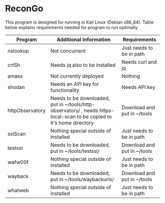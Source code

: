 # ReconGo

This program is designed for running in Kali Linux (Debian x86_64). 
Table below explains requirements needed for program to run optimally


| Program         | Additional Information                                                                                                | Requirements                |
| --------------- | --------------------------------------------------------------------------------------------------------------------- | --------------------------- |
| nslookup        | Not concurrent                                                                                                        | Just needs to be in path    |
| crtSh           | Needs jq also to be installed                                                                                         | Needs curl and jq           |
| amass           | Not currently deployed                                                                                                | Nothing                     |
| shodan          | Needs an API key for functionality                                                                                    | Needs API key               |
| httpObservatory | Needs to be downloaded, put in ~/tools/http-observatory/ , needs https-local-scan to be copied to it's home directory | Download and put in ~/tools |
| sslScan         | Nothing special outside of installed                                                                                  | Just needs to be in path    |
| testssl         | Needs to be downloaded, put in ~/tools/testssl/                                                                       | Download and put in ~/tools |
| wafw00f         | Nothing special outside of installed                                                                                  | Just needs to be in path    |
| wayback         | Needs to be downloaded, put in ~/tools/waybackurls/                                                                   | Download and put in ~/tools |
| whatweb         | Nothing special outside of installed                                                                                  | Just needs to be in path    |
